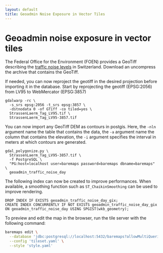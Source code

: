 ```yaml
---
layout: default
title: Geoadmin Noise Exposure in Vector Tiles
---
```


# Geoadmin noise exposure in vector tiles

The Federal Office for the Environment (FOEN) provides a GeoTiff describing the [traffic noise levels](https://www.bafu.admin.ch/bafu/de/home/zustand/daten/geodaten/laerm--geodaten.html) in Switzerland.
Download an uncompress the archive that contains the GeoTiff.

If needed, you can now reproject the geotiff in the desired projection before importing it in the database.
Start by reprojecting the geotiff (EPSG:2056) from LV95 to WebMercator (EPSG:3857)

```
gdalwarp -rc \
  -s_srs epsg:2056 -t_srs epsg:3857 \
  -dstnodata 0 -of GTiff -co tiled=yes \
  StrassenLaerm_Tag_LV95.tif \
  StrassenLaerm_Tag_LV95-3857.tif
```

You can now import any GeoTiff DEM as contours in postgis.
Here, the `-nln` argument name the table that contains the data,
the `-a` argument name the column that contains the elevation,
the `-i` argument specifies the interval in meters at which contours are generated.

```
gdal_polygonize.py \
  StrassenLaerm_Tag_LV95-3857.tif \
  -f PostgreSQL \
  "PG:host=localhost user=baremaps password=baremaps dbname=baremaps" \
  geoadmin_traffic_noise_day
```

The following index can now be created to improve performances.
When available, a smoothing function such as `ST_ChaikinSmoothing` can be used to improve rendering.

```postgresql
DROP INDEX IF EXISTS geoadmin_traffic_noise_day_gix;
CREATE INDEX CONCURRENTLY IF NOT EXISTS geoadmin_traffic_noise_day_gix ON geoadmin_traffic_noise_day USING SPGIST(wkb_geometry);
```

To preview and edit the map in the browser, run the tile server with the following command:

```bash
baremaps edit \
  --database 'jdbc:postgresql://localhost:5432/baremaps?allowMultiQueries=true&user=baremaps&password=baremaps' \
  --config 'tileset.yaml' \
  --style 'style.yaml'
```

